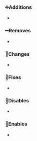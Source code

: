 ### ➕Additions

-

### ➖Removes

-

### 🔨Changes

-

### 🔧Fixes

-

### 🚫Disables

-

### 🔄Enables

-
